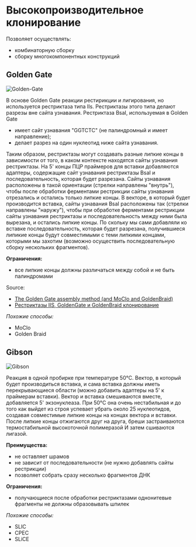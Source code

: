 # Высокопроизводительное клонирование
Позволяет осуществлять:
* комбинаторную сборку
* сборку многокомпонентных конструкций

## Golden Gate

![Golden-Gate](https://github.com/a-greshnova/Notes/blob/master/GoldenGate.png)

В основе Golden Gate реакции рестирикции и лигирования, но используется рестриктаза типа IIs. Рестриктазы этого типа делают разрезы 
вне сайта узнавания. 
Рестриктаза BsaI, используемая в Golden Gate
* имеет сайт узнавания "GGTCTC" (не палиндромный и имеет направление);
* делает разрез на один нуклеотид ниже сайта узнавания.

Таким образом, рестриктазы могут создавать разные липкие концы в зависимости от того, в каком контексте находятся сайты узнавания 
рестриктазы. На 5' концы ПЦР праймеров для вставки добавляются адаптеры, содержащие сайт узнавания рестриктазы BsaI и последовательность, 
которая будет разрезана. Сайты узнавания расположены в такой ориентации (стрелки направлены "внутрь"), чтобы после обработки ферментами 
рестрикции сайты узнавания отрезались и остались только липкие концы. В векторе, в который будет производится вставка, сайты узнавания BsaI
расположены так (стрелки направлены "наружу"), чтобы при обработке ферментами рестрикции сайты узнавания рестриктазы и последовательность 
между ними была вырезана, и остались липкие концы. По скольку мы сами добавляли ко вставке последовательность, которая будет разрезана, 
получившиеся липикие концы будут совместимыми с теми липкими концами, которыми мы захотим (возможно осуществить последовательную сборку нескольких фрагментов).

**Ограничения:**
* все липкие концы должны различаться между собой и не быть палиндромами

Source:
* [The Golden Gate assembly method (and MoClo and GoldenBraid)](https://j5.jbei.org/j5manual/pages/23.html)
* [Рестриктазы IIS, GoldenGate и GoldenBraid клонирование](https://stepik.org/lesson/11342/step/1?unit=2452)

*Похожие способы:*
* MoClo
* Golden Braid

## Gibson

![Gibson](https://github.com/a-greshnova/Notes/blob/master/Gibson.png)

Реакция в одной пробирке при температуре 50°C. Вектор, в который будет производиться вставка, и сама вставка должны иметь перекрывающиеся области (можно добавить адаптеры на 5' к праймерам вставки). Вектор и вставка смешиваются вместе, добавляется 5' экзонуклеаза. При 50°C она очень нестабильная и до того как выйдет из строя успевает убрать около 25 нуклеотидов, создавая совместимые липкие концы на концах вектора и вставки. После липкие концы отжигаются друг на друга, бреши застраиваются термостабильной высокоточной полимеразой И затем сшиваются лигазой.

**Преимущества:**
* не оставляет шрамов
* не зависит от последовательности (не нужно добавлять сайты рестрикции)
* позволяет собрать сразу несколько фрагментов ДНК

**Ограничения:**
* получающиеся после обработки рестриктазами однонитевые фрагменты не должны образовывать шпилек

*Похожие способы:*
* SLIC
* CPEC
* SLiCE
